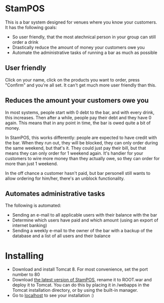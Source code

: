 # StamPOS
This is a bar system designed for venues where you know your customers. It has the following goals:

- So user friendly, that the most atechnical person in your group can still order a drink
- Drastically reduce the amount of money your customers owe you
- Automate the administrative tasks of running a bar as much as possible

## User friendly
Click on your name, click on the products you want to order, press "Confirm" and you're all set. It can't get much more user friendly than this.

## Reduces the amount your customers owe you
In most systems, people start with 0 debt to the bar, and with every drink, this increases. Then after a while, people pay their debt and they have 0 again. This means that in any point in time, the bar is owed quite a bit of money.

In StamPOS, this works differently: people are expected to have credit with the bar. When they run out, they will be blocked, they can only order during the same weekend, but that's it. They could just pay their bill, but that means they can only order for 1 weekend again. It's handier for your customers to wire more money than they actually owe, so they can order for more than just 1 weekend.

In the off chance a customer hasn't paid, but bar personell still wants to allow ordering for him/her, there's an unblock functionality.

## Automates administrative tasks
The following is automated:
- Sending an e-mail to all applicable users with their balance with the bar
- Determine which users have paid and which amount (using an export of internet banking)
- Sending a weekly e-mail to the owner of the bar with a backup of the database and a list of all users and their balance

# Installing
- Download and install Tomcat 8. For most convenience, set the port number to 80
- Download [the latest version of StamPOS](https://github.com/cristan/stampos/releases/latest), rename it to ROOT.war and deploy it to Tomcat. You can do this by placing it in /webapps in the Tomcat installation directory, or by using the built-in manager.
- Go to [localhost](http://localhost) to see your installation :)